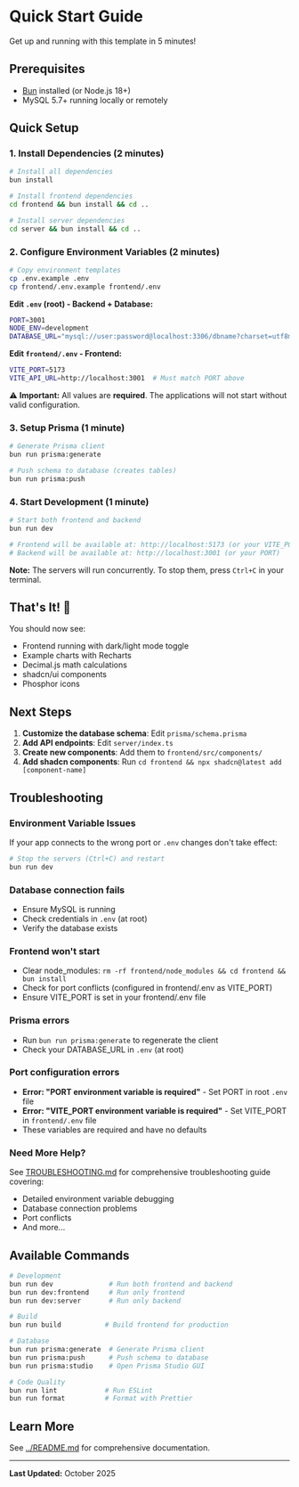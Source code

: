 # Quick Start Guide

Get up and running with this template in 5 minutes!

## Prerequisites

- [Bun](https://bun.sh) installed (or Node.js 18+)
- MySQL 5.7+ running locally or remotely

## Quick Setup

### 1. Install Dependencies (2 minutes)

```bash
# Install all dependencies
bun install

# Install frontend dependencies
cd frontend && bun install && cd ..

# Install server dependencies
cd server && bun install && cd ..
```

### 2. Configure Environment Variables (2 minutes)

```bash
# Copy environment templates
cp .env.example .env
cp frontend/.env.example frontend/.env
```

**Edit `.env` (root) - Backend + Database:**

```bash
PORT=3001
NODE_ENV=development
DATABASE_URL="mysql://user:password@localhost:3306/dbname?charset=utf8mb4&collation=utf8mb4_general_ci"
```

**Edit `frontend/.env` - Frontend:**

```bash
VITE_PORT=5173
VITE_API_URL=http://localhost:3001  # Must match PORT above
```

⚠️ **Important:** All values are **required**. The applications will not start without valid configuration.

### 3. Setup Prisma (1 minute)

```bash
# Generate Prisma client
bun run prisma:generate

# Push schema to database (creates tables)
bun run prisma:push
```

### 4. Start Development (1 minute)

```bash
# Start both frontend and backend
bun run dev

# Frontend will be available at: http://localhost:5173 (or your VITE_PORT)
# Backend will be available at: http://localhost:3001 (or your PORT)
```

**Note:** The servers will run concurrently. To stop them, press `Ctrl+C` in your terminal.

## That's It! 🎉

You should now see:

- Frontend running with dark/light mode toggle
- Example charts with Recharts
- Decimal.js math calculations
- shadcn/ui components
- Phosphor icons

## Next Steps

1. **Customize the database schema**: Edit `prisma/schema.prisma`
2. **Add API endpoints**: Edit `server/index.ts`
3. **Create new components**: Add them to `frontend/src/components/`
4. **Add shadcn components**: Run `cd frontend && npx shadcn@latest add [component-name]`

## Troubleshooting

### Environment Variable Issues

If your app connects to the wrong port or `.env` changes don't take effect:

```bash
# Stop the servers (Ctrl+C) and restart
bun run dev
```

### Database connection fails

- Ensure MySQL is running
- Check credentials in `.env` (at root)
- Verify the database exists

### Frontend won't start

- Clear node_modules: `rm -rf frontend/node_modules && cd frontend && bun install`
- Check for port conflicts (configured in frontend/.env as VITE_PORT)
- Ensure VITE_PORT is set in your frontend/.env file

### Prisma errors

- Run `bun run prisma:generate` to regenerate the client
- Check your DATABASE_URL in `.env` (at root)

### Port configuration errors

- **Error: "PORT environment variable is required"** - Set PORT in root `.env` file
- **Error: "VITE_PORT environment variable is required"** - Set VITE_PORT in `frontend/.env` file
- These variables are required and have no defaults

### Need More Help?

See [TROUBLESHOOTING.md](./TROUBLESHOOTING.md) for comprehensive troubleshooting guide covering:

- Detailed environment variable debugging
- Database connection problems
- Port conflicts
- And more...

## Available Commands

```bash
# Development
bun run dev              # Run both frontend and backend
bun run dev:frontend     # Run only frontend
bun run dev:server       # Run only backend

# Build
bun run build           # Build frontend for production

# Database
bun run prisma:generate  # Generate Prisma client
bun run prisma:push      # Push schema to database
bun run prisma:studio    # Open Prisma Studio GUI

# Code Quality
bun run lint            # Run ESLint
bun run format          # Format with Prettier
```

## Learn More

See [../README.md](../README.md) for comprehensive documentation.

---

**Last Updated:** October 2025
